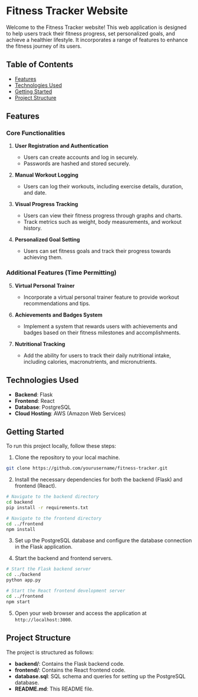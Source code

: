 # Fitness Tracker Website

Welcome to the Fitness Tracker website! This web application is designed to help users track their fitness progress, set personalized goals, and achieve a healthier lifestyle. It incorporates a range of features to enhance the fitness journey of its users.

## Table of Contents

- [Features](#features)
- [Technologies Used](#technologies-used)
- [Getting Started](#getting-started)
- [Project Structure](#project-structure)

## Features

### Core Functionalities

1. **User Registration and Authentication**
   - Users can create accounts and log in securely.
   - Passwords are hashed and stored securely.

2. **Manual Workout Logging**
   - Users can log their workouts, including exercise details, duration, and date.

3. **Visual Progress Tracking**
   - Users can view their fitness progress through graphs and charts.
   - Track metrics such as weight, body measurements, and workout history.

4. **Personalized Goal Setting**
   - Users can set fitness goals and track their progress towards achieving them.

### Additional Features (Time Permitting)

5. **Virtual Personal Trainer**
   - Incorporate a virtual personal trainer feature to provide workout recommendations and tips.

6. **Achievements and Badges System**
   - Implement a system that rewards users with achievements and badges based on their fitness milestones and accomplishments.

7. **Nutritional Tracking**
   - Add the ability for users to track their daily nutritional intake, including calories, macronutrients, and micronutrients.

## Technologies Used

- **Backend**: Flask
- **Frontend**: React
- **Database**: PostgreSQL
- **Cloud Hosting**: AWS (Amazon Web Services)

## Getting Started

To run this project locally, follow these steps:

1. Clone the repository to your local machine.

```bash
git clone https://github.com/yourusername/fitness-tracker.git
```

2. Install the necessary dependencies for both the backend (Flask) and frontend (React).

```bash
# Navigate to the backend directory
cd backend
pip install -r requirements.txt

# Navigate to the frontend directory
cd ../frontend
npm install
```

3. Set up the PostgreSQL database and configure the database connection in the Flask application.

4. Start the backend and frontend servers.

```bash
# Start the Flask backend server
cd ../backend
python app.py

# Start the React frontend development server
cd ../frontend
npm start
```

5. Open your web browser and access the application at `http://localhost:3000`.

## Project Structure

The project is structured as follows:

- **backend/**: Contains the Flask backend code.
- **frontend/**: Contains the React frontend code.
- **database.sql**: SQL schema and queries for setting up the PostgreSQL database.
- **README.md**: This README file.




